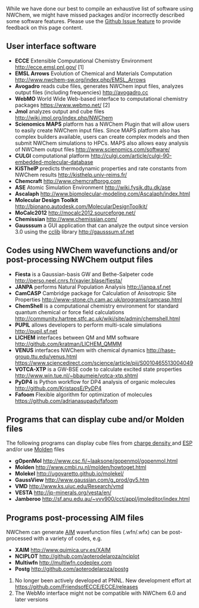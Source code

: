 While we have done our best to compile an exhaustive list of software
using NWChem, we might have missed packages and/or incorrectly described
some software features. Please use the [Github Issue feature](https://github.com/nwchemgit/nwchem/issues "wikilink") to provide
feedback on this page content.

## User interface software

  - **ECCE** Extensible Computational Chemistry Environment
    <http://ecce.emsl.pnl.gov/> \[1\]
  - **EMSL Arrows** Evolution of Chemical and Materials Computation
    <http://www.nwchem-sw.org/index.php/EMSL_Arrows>
  - **Avogadro** reads cube files, generates NWChem input files,
    analyzes output files (including frequencies) <http://avogadro.cc>
  - **WebMO** World Wide Web-based interface to computational chemistry
    packages <https://www.webmo.net/> \[2\]
  - **Jmol** analyzes output and cube files
    <http://wiki.jmol.org/index.php/NWChem>
  - **Scienomics MAPS** platform has a NWChem Plugin that will allow
    users to easily create NWChem input files. Since MAPS platform also
    has complex builders available, users can create complex models and
    then submit NWChem simulations to HPCs. MAPS also allows easy
    analysis of NWChem output files
    <http://www.scienomics.com/software/>
  - **CULGI** computational platform
    <http://culgi.com/article/culgi-90-embedded-molecular-database>
  - **KiSThelP** predicts thermodynamic properties and rate constants
    from NWChem results <http://kisthelp.univ-reims.fr/>
  - **Chemcraft** <http://www.chemcraftprog.com>
  - **ASE** Atomic Simulation Environment <http://wiki.fysik.dtu.dk/ase>
  - **Ascalaph**
    <http://www.biomolecular-modeling.com/Ascalaph/index.html>
  - **Molecular Design Toolkit**
    <http://bionano.autodesk.com/MolecularDesignToolkit/>
  - **MoCalc2012** <http://mocalc2012.sourceforge.net/>
  - **Chemissian** <http://www.chemissian.com/>
  - **Gausssum** a GUI application that can analyze the output since
    version 3.0 using the [cclib](http://cclib.github.io/) library
    <http://gausssum.sf.net>

<references/>

## Codes using NWChem wavefunctions and/or post-processing NWChem output files

  - **Fiesta** is a Gaussian-basis GW and Bethe-Salpeter code
    <http://perso.neel.cnrs.fr/xavier.blase/fiesta/>
  - **JANPA** performs Natural Population Analysis <http://janpa.sf.net>
  - **CamCASP** Cambridge package for Calculation of Anisotropic Site
    Properties <http://www-stone.ch.cam.ac.uk/programs/camcasp.html>
  - **ChemShell** is a computational chemistry environment for standard
    quantum chemical or force field calculations
    <http://community.hartree.stfc.ac.uk/wiki/site/admin/chemshell.html>
  - **PUPIL** allows developers to perform multi-scale simulations
    <http://pupil.sf.net>
  - **LICHEM** interfaces between QM and MM software
    <http://github.com/kratman/LICHEM_QMMM>
  - **VENUS** interfaces NWChem with chemical dynamics
    <http://hase-group.ttu.edu/venus.html>
    <https://www.sciencedirect.com/science/article/pii/S0010465513004049>
  - **VOTCA-XTP** is a GW-BSE code to calculate excited state properties
    <http://www.win.tue.nl/~bbaumeie/votca-xtp.shtml>
  - **PyDP4** is Python workflow for DP4 analysis of organic molecules
    <http://github.com/KristapsE/PyDP4>
  - **Fafoom** Flexible algorithm for optimization of molecules
    <https://github.com/adrianasupady/fafoom>

## Programs that can display cube and/or Molden files

The following programs can display cube files from [ charge density
](DPLOT#GAUSSIAN_--_Gaussian_Cube_format "wikilink") and [
ESP](Properties#Gaussian_Cube_Files "wikilink") and/or use
[Molden](Properties#Moldenfile "wikilink") files

  - **gOpenMol** <http://www.csc.fi/~laaksone/gopenmol/gopenmol.html>
  - **Molden** <http://www.cmbi.ru.nl/molden/howtoget.html>
  - **Molekel** <http://ugovaretto.github.io/molekel/>
  - **GaussView** <http://www.gaussian.com/g_prod/gv5.htm>
  - **VMD** <http://www.ks.uiuc.edu/Research/vmd>
  - **VESTA** <http://jp-minerals.org/vesta/en/>
  - **Jamberoo**
    <http://sf.anu.edu.au/~vvv900/cct/appl/jmoleditor/index.html>

## Programs post-processing AIM files

NWChem can generate [AIM](Properties#Aimfile "wikilink") wavefunction
files (.wfn/.wfx) can be post-processed with a variety of codes, e.g.

  - **XAIM** <http://www.quimica.urv.es/XAIM>
  - **NCIPLOT** <http://github.com/aoterodelaroza/nciplot>
  - **Multiwfn** <http://multiwfn.codeplex.com>
  - **Postg** <http://github.com/aoterodelaroza/postg>

<!-- end list -->

1.  No longer been actively developed at PNNL. New development effort at
    <https://github.com/FriendsofECCE/ECCE/releases>
2.  The WebMo interface might not be compatible with NWChem 6.0 and
    later versions

